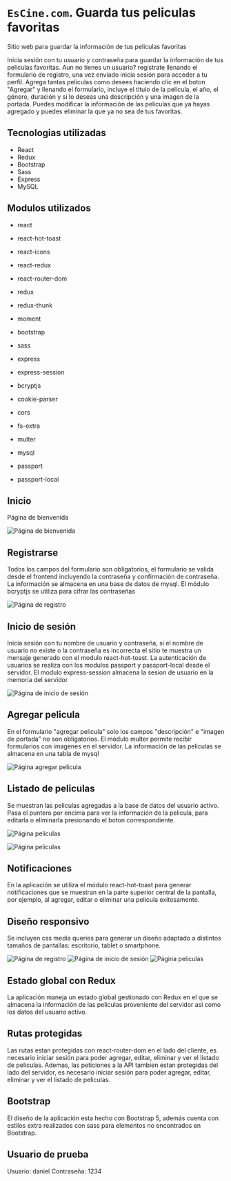 # `EsCine.com`. Guarda tus peliculas favoritas

Sitio web para guardar la información de tus peliculas favoritas

Inicia sesión con tu usuario y contraseña para guardar la información de tus peliculas favoritas. Aun no tienes un usuario? registrate llenando el formulario de registro, una vez enviado inicia sesión para acceder a tu perfil. Agrega tantas peliculas como desees haciendo clic en el boton "Agregar" y llenando el formulario, incluye el titulo de la pelicula, el año, el género, duración y si lo deseas una descripción y una imagen de la portada. Puedes modificar la información de las peliculas que ya hayas agregado y puedes eliminar la que ya no sea de tus favoritas.

## Tecnologias utilizadas

- React
- Redux
- Bootstrap
- Sass
- Express
- MySQL

## Modulos utilizados

- react
- react-hot-toast
- react-icons
- react-redux
- react-router-dom
- redux
- redux-thunk
- moment
- bootstrap
- sass

- express
- express-session
- bcryptjs
- cookie-parser
- cors
- fs-extra
- multer
- mysql
- passport
- passport-local


## Inicio

Página de bienvenida

![Página de bienvenida](/src/assets/images/home.png "Inicio")


## Registrarse

Todos los campos del formulario son obligatorios, el formulario se valida desde el frontend incluyendo la contraseña y confirmación de contraseña. La información se almacena en una base de datos de mysql. El módulo bcryptjs se utiliza para cifrar las contraseñas

![Página de registro](/src/assets/images/register.png "Registrarse")


## Inicio de sesión

Inicia sesión con tu nombre de usuario y contraseña, si el nombre de usuario no existe o la contraseña es incorrecta el sitio te muestra un mensaje generado con el modulo react-hot-toast. La autenticación de usuarios se realiza con los modulos passport y passport-local desde el servidor. El modulo express-session almacena la sesion de usuario en la memoria del servidor

![Página de inicio de sesión](/src/assets/images/login.png "Iniciar sesión")


## Agregar pelicula

En el formulario "agregar pelicula" solo los campos "descripción" e "imagen de portada" no son obligatorios. El módulo multer permite recibir formularios con imagenes en el servidor. La información de las peliculas se almacena en una tabla de mysql

![Página agregar pelicula](/src/assets/images/add.png "Agregar pelicula")


## Listado de peliculas

Se muestran las peliculas agregadas a la base de datos del usuario activo. Pasa el puntero por encima para ver la información de la pelicula, para editarla o eliminarla presionando el boton correspondiente.

![Página peliculas](/src/assets/images/movies.png "Peliculas")

![Página peliculas](/src/assets/images/movies_info.png "Peliculas")


## Notificaciones

En la aplicación se utiliza el módulo react-hot-toast para generar notificaciones que se muestran en la parte superior central de la pantalla, por ejemplo, al agregar, editar o eliminar una pelicula exitosamente.


## Diseño responsivo

Se incluyen css media queries para generar un diseño adaptado a distintos tamaños de pantallas: escritorio, tablet o smartphone.

![Página de registro](/src/assets/images/mobile_register.png "Registrarse") ![Página de inicio de sesión](/src/assets/images/mobile_login.png "Iniciar sesión") ![Página peliculas](/src/assets/images/mobile_movies.png "Peliculas")


## Estado global con Redux

La aplicación maneja un estado global gestionado con Redux en el que se almacena la información de las peliculas proveniente del servidor asi como los datos del usuario activo.


## Rutas protegidas

Las rutas estan protegidas con react-router-dom en el lado del cliente, es necesario iniciar sesión para poder agregar, editar, eliminar y ver el listado de peliculas. Ademas, las peticiones a la API tambien estan protegidas del lado del servidor, es necesario iniciar sesión para poder agregar, editar, eliminar y ver el listado de peliculas.


## Bootstrap

El diseño de la aplicación esta hecho con Bootstrap 5, además cuenta con estilos extra realizados con sass para elementos no encontrados en Bootstrap.


## Usuario de prueba

Usuario: daniel
Contraseña: 1234